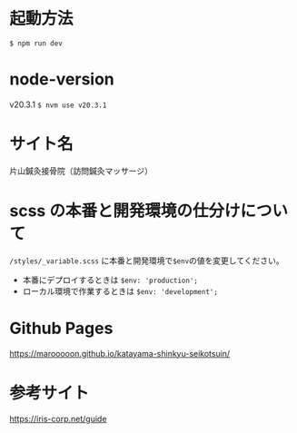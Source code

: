 # 起動方法

`$ npm run dev`

# node-version

v20.3.1
`$ nvm use v20.3.1`

# サイト名

片山鍼灸接骨院（訪問鍼灸マッサージ）

# scss の本番と開発環境の仕分けについて

`/styles/_variable.scss` に本番と開発環境で`$env`の値を変更してください。

- 本番にデプロイするときは `$env: 'production';`
- ローカル環境で作業するときは `$env: 'development';`

# Github Pages

https://marooooon.github.io/katayama-shinkyu-seikotsuin/

# 参考サイト

https://iris-corp.net/guide
